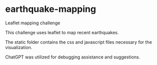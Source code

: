 # earthquake-mapping
Leaflet mapping challenge

This challenge uses leaflet to map recent earthquakes.

The static folder contains the css and javascript files necessary for the visualization.

ChatGPT was utilized for debugging assistance and suggestions.
